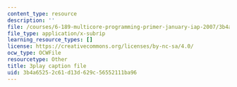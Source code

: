 ```yaml
---
content_type: resource
description: ''
file: /courses/6-189-multicore-programming-primer-january-iap-2007/3b4a65252c61d13d629c56552111ba96_G0iYkb9YiRg.srt
file_type: application/x-subrip
learning_resource_types: []
license: https://creativecommons.org/licenses/by-nc-sa/4.0/
ocw_type: OCWFile
resourcetype: Other
title: 3play caption file
uid: 3b4a6525-2c61-d13d-629c-56552111ba96
---
```

